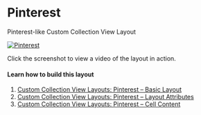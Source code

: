 # Pinterest
Pinterest-like Custom Collection View Layout

[![Pinterest](https://i.vimeocdn.com/video/511880483.jpg?mw=960&mh=720)](https://vimeo.com/122776595)

Click the screenshot to view a video of the layout in action.

#### Learn how to build this layout

1. [Custom Collection View Layouts: Pinterest – Basic Layout](http://www.raywenderlich.com/99146/video-tutorial-custom-collection-view-layouts-part-1-pinterest-basic-layout)
2. [Custom Collection View Layouts: Pinterest – Layout Attributes](http://www.raywenderlich.com/99436/video-tutorial-custom-collection-view-layouts-part-2-pinterest-layout-attributes)
3. [Custom Collection View Layouts: Pinterest – Cell Content](http://www.raywenderlich.com/99573/custom-collection-view-layouts-part-3-pinterest-cell-content)
